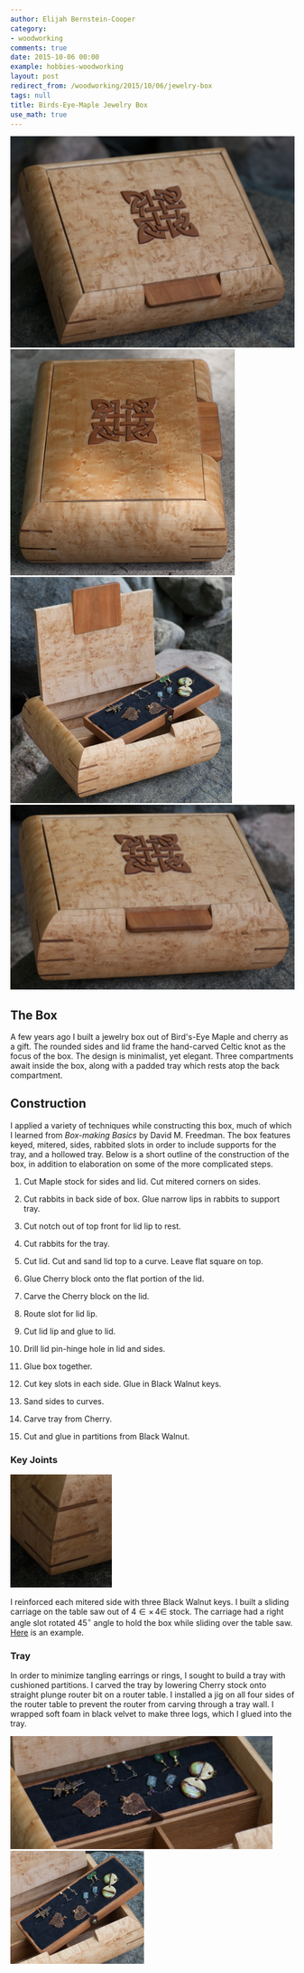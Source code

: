 ```yaml
---
author: Elijah Bernstein-Cooper
category:
- woodworking
comments: true
date: 2015-10-06 00:00
example: hobbies-woodworking
layout: post
redirect_from: /woodworking/2015/10/06/jewelry-box
tags: null
title: Birds-Eye-Maple Jewelry Box
use_math: true
---
```


<div class="carouselContainer">
  <div class="variable-width">
    <div> <img src="/media/2015/10/06/jewelry-box/jewelrybox_50_small.png"
               /> </div>
    <div> <img src="/media/2015/10/06/jewelry-box/jewelrybox_46_small.png"
               /> </div>
    <div> <img src="/media/2015/10/06/jewelry-box/jewelrybox_61_small.png"
               /> </div>
    <div> <img src="/media/2015/10/06/jewelry-box/jewelrybox_66_small.png"
               /> </div>
  </div>
</div>

## The Box

A few years ago I built a jewelry box out of Bird's-Eye Maple and cherry as a
gift. The rounded sides and lid frame the hand-carved Celtic knot as the focus
of the box. The design is minimalist, yet elegant. Three compartments await
inside the box, along with a padded tray which rests atop the back compartment.

## Construction

I applied a variety of techniques while constructing this box, much of which I
learned from *Box-making Basics* by David M. Freedman. The box features keyed,
mitered, sides, rabbited slots in order to include supports for the tray, and a
hollowed tray. Below is a short outline of the construction of the box, in
addition to elaboration on some of the more complicated steps.

1. Cut Maple stock for sides and lid. Cut mitered corners on sides.

1. Cut rabbits in back side of box. Glue narrow lips in rabbits to support tray.

1. Cut notch out of top front for lid lip to rest.

1. Cut rabbits for the tray.

1. Cut lid. Cut and sand lid top to a curve. Leave flat square on top.

1. Glue Cherry block onto the flat portion of the lid.

1. Carve the Cherry block on the lid.

1. Route slot for lid lip.

1. Cut lid lip and glue to lid.

1. Drill lid pin-hinge hole in lid and sides.

1. Glue box together.

1. Cut key slots in each side. Glue in Black Walnut keys.

1. Sand sides to curves.

1. Carve tray from Cherry. 

1. Cut and glue in partitions from Black Walnut.

### Key Joints

<p class="imageTextWrap">

  <img src="/media/2015/10/06/jewelry-box/keys_1.png" style="height:200px">

  I reinforced each mitered side with three Black Walnut keys. I built a
  sliding carriage on the table saw out of 4$\in\times\,$4$\in$ stock. The
  carriage had a right angle slot rotated 45$^\circ$ angle to hold the box
  while sliding over the table saw. <a
  href="http://www.popularwoodworking.com/projects/jigs/keyed-miter-jig">Here</a>
  is an example. 

</p> 
<p class="endWrap"></p>

### Tray

In order to minimize tangling earrings or rings, I sought to build a tray with
cushioned partitions. I carved the tray by lowering Cherry stock onto straight
plunge router bit on a router table. I installed a jig on all four sides of the
router table to prevent the router from carving through a tray wall. I wrapped
soft foam in black velvet to make three logs, which I glued into the tray.

<div class="carouselContainer">
  <div class="variable-width">
    <div> <img src="/media/2015/10/06/jewelry-box/tray_1.png"
               style="height:200px"/> </div>
    <div> <img src="/media/2015/10/06/jewelry-box/tray_2.png"
               style="height:200px"/> </div>
  </div>
</div>